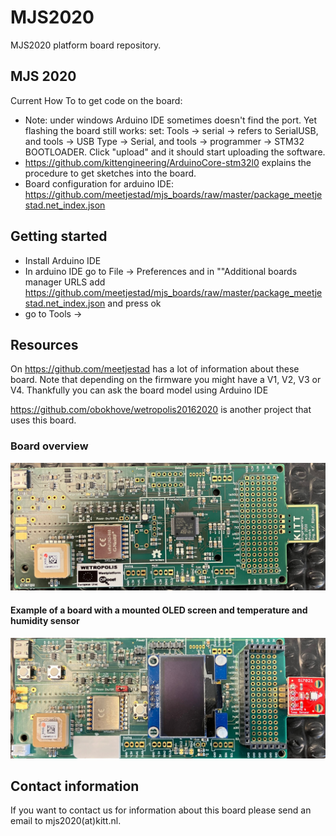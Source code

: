 # MJS2020
MJS2020 platform board repository.

## MJS 2020 ##

Current How To to get code on the board:
* Note: under windows Arduino IDE sometimes doesn't find the port. Yet flashing the board still works:  set:  Tools -> serial -> refers to SerialUSB, and tools -> USB Type -> Serial, and tools -> programmer -> STM32 BOOTLOADER. Click "upload" and it should start uploading the software.
* https://github.com/kittengineering/ArduinoCore-stm32l0 explains the procedure to get sketches into the board.
* Board configuration for arduino IDE: https://github.com/meetjestad/mjs_boards/raw/master/package_meetjestad.net_index.json

## Getting started ##
* Install Arduino IDE
* In arduino IDE go to File -> Preferences and in ""Additional boards manager URLS add https://github.com/meetjestad/mjs_boards/raw/master/package_meetjestad.net_index.json and press ok
* go to Tools -> 



## Resources ##

On https://github.com/meetjestad has a lot of information about these board. Note that depending on the firmware you might have a V1, V2, V3 or V4. Thankfully you can ask the board model using Arduino IDE

https://github.com/obokhove/wetropolis20162020 is another project that uses this board.

### Board overview ###
![alt text](https://github.com/kittengineering/MJS2020/blob/main/MJS2020.jpg?raw=true)

#### Example of a board with a mounted OLED screen and temperature and humidity sensor ###

![alt text](https://github.com/kittengineering/MJS2020/blob/main/MJS2020_WithAirSensorAndOLED.jpg?raw=true)


## Contact information ##
If you want to contact us for information about this board please send an email to mjs2020(at)kitt.nl.
